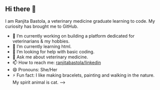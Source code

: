 ## Hi there 👋 
I am Ranjita Bastola, a veterinary medicine graduate learning to code. My curiosity has brought me to GitHub.  
- 🔭 I’m currently working on building a platform dedicated for veterinarians & my hobbies.
- 🌱 I’m currently learning html.  
- 🤔 I’m looking for help with basic coding.
- 💬 Ask me about veterinary medicine.
- 📫 How to reach me: [ranjitabastola/linkedin](https://www.linkedin.com/in/ranjita-bastola-917580137/)
- 😄 Pronouns: She/Her
- ⚡ Fun fact: I like making bracelets, painting and walking in the nature. My spirit animal is cat. 
-->
<!--
**DrRanjitaBastola/DrRanjitaBastola** is a ✨ _special_ ✨ repository because its `README.md` (this file) appears on your GitHub profile.

